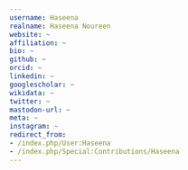 ```yaml
---
username: Haseena
realname: Haseena Noureen
website: ~
affiliation: ~
bio: ~
github: ~
orcid: ~
linkedin: ~
googlescholar: ~
wikidata: ~
twitter: ~
mastodon-url: ~
meta: ~
instagram: ~
redirect_from:
- /index.php/User:Haseena
- /index.php/Special:Contributions/Haseena
---
```

